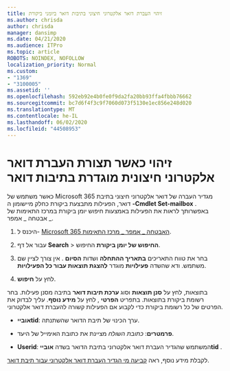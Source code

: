 ```yaml
---
title: זיהוי העברת דואר אלקטרוני חיצוני בתיבות דואר ביומני ביקורת
ms.author: chrisda
author: chrisda
manager: dansimp
ms.date: 04/21/2020
ms.audience: ITPro
ms.topic: article
ROBOTS: NOINDEX, NOFOLLOW
localization_priority: Normal
ms.custom:
- "1369"
- "3100005"
ms.assetid: ''
ms.openlocfilehash: 592eb92e4b0fe0f9da2fa20bb93ffa4fbbb76662
ms.sourcegitcommit: bc7d6f4f3c9f7060d073f5130e1ec856e248d020
ms.translationtype: MT
ms.contentlocale: he-IL
ms.lasthandoff: 06/02/2020
ms.locfileid: "44508953"
---
```

# <a name="identify-when-external-email-forwarding-is-configured-on-mailboxes"></a>זיהוי כאשר תצורת העברת דואר אלקטרוני חיצונית מוגדרת בתיבות דואר

כאשר משתמש של Microsoft 365 מגדיר העברה של דואר אלקטרוני חיצוני בתיבת דואר, הפעילות מתבצעת ביקורת כחלק מיישומון ה **-Cmdlet Set-mailbox** . באפשרותך לראות את הפעילות באמצעות חיפוש יומן ביקורת במרכז התאימות של אבטחה _ אמפר _.

1. היכנס ל- [Microsoft 365 האבטחה _ אמפר _ מרכז התאימות](https://protection.office.com/).

2. עבור אל דף **Search**  >  **החיפוש של יומן ביקורת** החיפוש.

3. בחר את טווח התאריכים **בתאריך ההתחלה** ושדות **הסיום** . אין צורך לציין שם משתמש. ודא שהשדה **פעילויות** מוגדר **להצגת תוצאות עבור כל הפעילויות**.

4. לחץ על **חיפוש**.

בתוצאות, לחץ על **סנן תוצאות** וסוג **ערכת תיבות דואר** בתיבה מסנן פעילות. בחר רשומת ביקורת בתוצאות. בתפריט **הפרטי** , לחץ על **מידע נוסף**. עליך לבדוק את הפרטים של כל רשומת ביקורת כדי לקבוע אם הפעילות קשורה להעברת דואר אלקטרוני.

- **אובייtid**: ערך הכינוי של תיבת הדואר שהשתנתה.

- **פרמטרים**: _כתובת השולח_ מציינת את כתובת האימייל של היעד.

- **Userid**: המשתמש שהגדיר העברת דואר אלקטרוני בתיבת הדואר בשדה **אובייtid** .

לקבלת מידע נוסף, ראה [קביעה מי הגדיר העברת דואר אלקטרוני עבור תיבת דואר](https://docs.microsoft.com/microsoft-365/compliance/auditing-troubleshooting-scenarios#determine-who-set-up-email-forwarding-for-a-mailbox).
